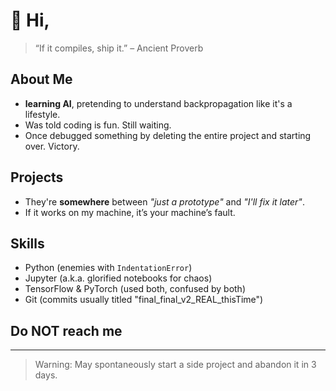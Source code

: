 # 👋 Hi, 

> “If it compiles, ship it.” – Ancient Proverb

## About Me
- **learning AI**, pretending to understand backpropagation like it's a lifestyle.
- Was told coding is fun. Still waiting.
- Once debugged something by deleting the entire project and starting over. Victory.

## Projects
- They're **somewhere** between *"just a prototype"* and *"I'll fix it later"*.  
- If it works on my machine, it’s your machine’s fault.

## Skills
- Python (enemies with `IndentationError`)
- Jupyter (a.k.a. glorified notebooks for chaos)
- TensorFlow & PyTorch (used both, confused by both)
- Git (commits usually titled "final_final_v2_REAL_thisTime")

## Do **NOT** reach me

---

> Warning: May spontaneously start a side project and abandon it in 3 days.

